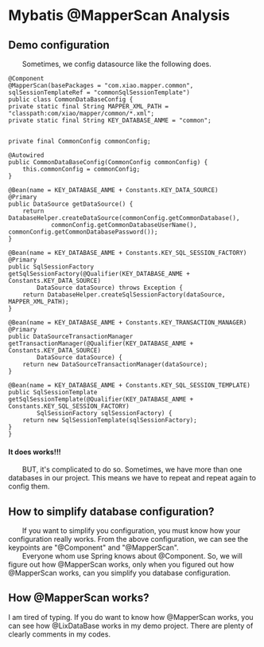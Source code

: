 # Mybatis @MapperScan Analysis
## Demo configuration
&emsp;&emsp;Sometimes, we config datasource like the following does. 
<p>
	
	@Component
	@MapperScan(basePackages = "com.xiao.mapper.common", sqlSessionTemplateRef = "commonSqlSessionTemplate")
	public class CommonDataBaseConfig {
    private static final String MAPPER_XML_PATH = "classpath:com/xiao/mapper/common/*.xml";
    private static final String KEY_DATABASE_ANME = "common";


    private final CommonConfig commonConfig;

    @Autowired
    public CommonDataBaseConfig(CommonConfig commonConfig) {
        this.commonConfig = commonConfig;
    }

    @Bean(name = KEY_DATABASE_ANME + Constants.KEY_DATA_SOURCE)
    @Primary
    public DataSource getDataSource() {
        return DatabaseHelper.createDataSource(commonConfig.getCommonDatabase(),
                commonConfig.getCommonDatabaseUserName(), commonConfig.getCommonDatabasePassword());
    }

    @Bean(name = KEY_DATABASE_ANME + Constants.KEY_SQL_SESSION_FACTORY)
    @Primary
    public SqlSessionFactory getSqlSessionFactory(@Qualifier(KEY_DATABASE_ANME + Constants.KEY_DATA_SOURCE)
            DataSource dataSource) throws Exception {
        return DatabaseHelper.createSqlSessionFactory(dataSource, MAPPER_XML_PATH);
    }

    @Bean(name = KEY_DATABASE_ANME + Constants.KEY_TRANSACTION_MANAGER)
    @Primary
    public DataSourceTransactionManager getTransactionManager(@Qualifier(KEY_DATABASE_ANME + Constants.KEY_DATA_SOURCE)
            DataSource dataSource) {
        return new DataSourceTransactionManager(dataSource);
    }

    @Bean(name = KEY_DATABASE_ANME + Constants.KEY_SQL_SESSION_TEMPLATE)
    public SqlSessionTemplate getSqlSessionTemplate(@Qualifier(KEY_DATABASE_ANME + Constants.KEY_SQL_SESSION_FACTORY)
            SqlSessionFactory sqlSessionFactory) {
        return new SqlSessionTemplate(sqlSessionFactory);
    }
	}

</p>

#### It does works!!! 
&emsp;&emsp;BUT, it's complicated to do so. Sometimes, we have more than one databases in our project. This means we have to repeat and repeat again to config them.
## How to simplify database configuration?
&emsp;&emsp;If you want to simplify you configuration, you must know how your configuration really works. From the above configuration, we can see the keypoints are "@Component" and "@MapperScan".
<br> &emsp;&emsp;Everyone whom use Spring knows about @Component. So, we will figure out how @MapperScan works, only when you figured out how @MapperScan works, can you simplify you database configuration.
## How @MapperScan works?
I am tired of typing. If you do want to know how @MapperScan works, you can see how @LixDataBase works in my demo project. There are plenty of clearly comments in my codes.